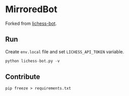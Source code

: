 # MirroredBot

Forked from [lichess-bot][lichess-bot].

[lichess-bot]: https://github.com/lichess-bot-devs/lichess-bot

## Run

Create `env.local` file and set `LICHESS_API_TOKEN` variable.

```py
python lichess-bot.py -v
```

## Contribute

```
pip freeze > requirements.txt
```

